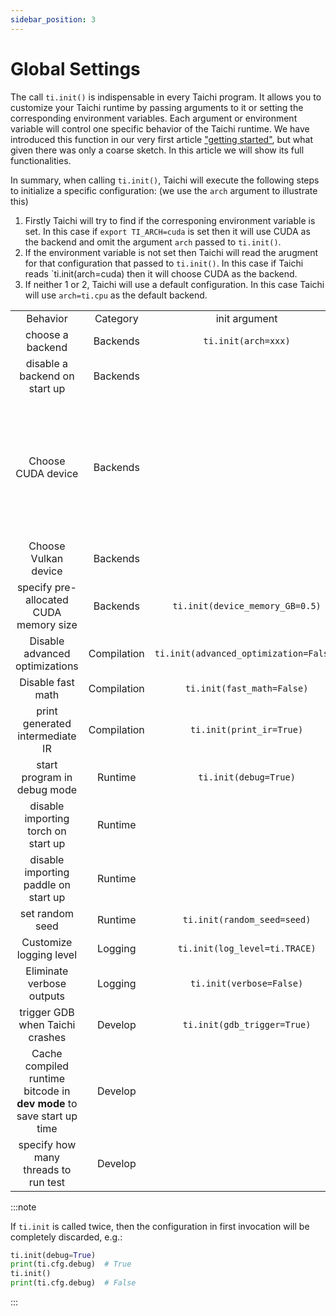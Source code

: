 ```yaml
---
sidebar_position: 3
---
```


# Global Settings


The call `ti.init()` is indispensable in every Taichi program. It allows you to customize your Taichi runtime by passing arguments to it or setting the corresponding environment variables. Each argument or environment variable will control one specific behavior of the Taichi runtime. We have introduced this function in our very first article ["getting started"](../get-started/index.md), but what given there was only a coarse sketch. In this article we will show its full functionalities.

In summary, when calling `ti.init()`, Taichi will execute the following steps to initialize a specific configuration: (we use the `arch` argument to illustrate this)

1. Firstly Taichi will try to find if the corresponing environment variable is set. In this case if `export TI_ARCH=cuda` is set then it will use CUDA as the backend and omit the argument `arch` passed to `ti.init()`.
2. If the environment variable is not set then Taichi will read the arugment for that configuration that passed to `ti.init()`. In this case if Taichi reads `ti.init(arch=cuda) then it will choose CUDA as the backend.
3. If neither 1 or 2, Taichi will use a default configuration. In this case Taichi will use `arch=ti.cpu` as the default backend.


|     |     |     |     |     |
|:---:|:---:|:---:|:---:|:---:|
| Behavior    | Category    | init argument  | Environment variable    | Note |
|choose a backend |  Backends   |  `ti.init(arch=xxx)`   | `export TI_ARCH=xxx`    |  e.g. `export TI_ARCH=cuda`   |
| disable a backend on start up   |  Backends  |     |  `export TI_ENABLE_xxx=0`   |  e.g.  `export TI_ENABLE_opengl=0`  |
|  Choose CUDA device |   Backends   |     | `export CUDA_VISIBLE_DEVICES=[gpuid]`   |  In case you want to use the CUDA backend together with GGUI on a machine with multiple GPU cards, please make sure `CUDA_VISIBLE_DEVICES` matches `TI_VISIBLE_DEVICE` if any of them exists. In general, `CUDA_VISIBLE_DEVICES` and `TI_VISIBLE_DEVICE` should point to a GPU device with the same UUID. Use `nvidia-smi -L` to query the details of your GPU devices |
| Choose Vulkan device   |   Backends   |     |   `export TI_VISIBLE_DEVICE=[gpuid]`  |     |
| specify pre-allocated CUDA memory size | Backends     |  `ti.init(device_memory_GB=0.5)`   |     |     |
| Disable advanced optimizations    |  Compilation   |  `ti.init(advanced_optimization=False)`   |     | This is for saing compile time and possible errors    |
| Disable fast math    |  Compilation   | `ti.init(fast_math=False)`   |     |  For preventing possible undefined math behavior   |
| print generated intermediate IR    |  Compilation   | `ti.init(print_ir=True)`    |     | Compiled kernels are [cached by default](https://docs.taichi-lang.org/docs/performance#offline-cache). To force compilation and IR emission, use `ti.init(print_ir=True, offline_cache=False)`    |
| start program in debug mode    | Runtime    |  `ti.init(debug=True)`   | `export TI_DEBUG=1`    | An equivalent way is to call your script via `ti debug your_script.py`  |
| disable importing torch on start up    | Runtime    |     |  `export TI_ENABLE_TORCH=0`   |     |
| disable importing paddle on start up    | Runtime    |     |   `export TI_ENABLE_PADDLE=0`  |     |
|set random seed | Runtime    | `ti.init(random_seed=seed)`    |     |   `ti.init(random_seed=int(time.time()))`  |
| Customize logging level    | Logging    |  `ti.init(log_level=ti.TRACE)`   | `export TI_LOG_LEVEL=trace`    | Equivalent to `ti.set_logging_level(ti.TRACE)`    |
| Eliminate verbose outputs    | Logging    | `ti.init(verbose=False)`    |     |     |
|trigger GDB when Taichi crashes    |  Develop   | `ti.init(gdb_trigger=True)`     |       |       |
|Cache compiled runtime bitcode in **dev mode** to save start up time  |  Develop   |      |   `export TI_CACHE_RUNTIME_BITCODE=1`    |       |
| specify how many threads to run test    |  Develop   |      |   `export TI_TEST_THREADS=4`    |  Equivalent to  `python tests/run_tests.py -t4`   |



:::note

If `ti.init` is called twice, then the configuration in first invocation
will be completely discarded, e.g.:

```python {1,3}
ti.init(debug=True)
print(ti.cfg.debug)  # True
ti.init()
print(ti.cfg.debug)  # False
```

:::
